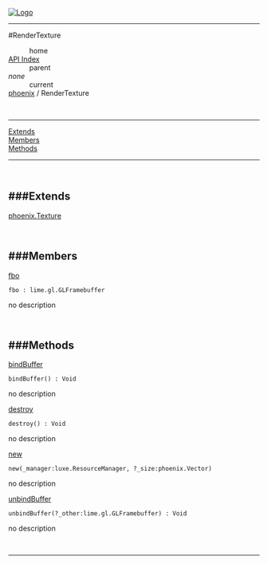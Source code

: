 
[![Logo](../../images/logo.png)](../../index.html)

---

#RenderTexture


&emsp;&emsp;&emsp;home   
[API Index](../../api/index.html#phoenix)   
&emsp;&emsp;&emsp;parent    
_none_   
&emsp;&emsp;&emsp;current    
[phoenix](./) / RenderTexture

<br/>

---


[Extends](#Extends)   
[Members](#Members)   
[Methods](#Methods)   


---

&nbsp;   

<a class="lift" name="Extends" ></a>
###Extends   
---
<a class="lift" name="phoenix.Texture" href="{{{rel_path}}}api/phoenix/Texture.html">phoenix.Texture</a>

&nbsp;   

<a class="lift" name="Members" ></a>
###Members   
---
<a class="lift" name="fbo" href="#fbo">fbo</a>



`fbo : lime.gl.GLFramebuffer`

<span class="small_desc_flat"> no description </span>   

&nbsp;   

<a class="lift" name="Methods" ></a>
###Methods   
---
<a class="lift" name="bindBuffer" href="#bindBuffer">bindBuffer</a>



`bindBuffer() : Void`

<span class="small_desc_flat"> no description </span>   

<a class="lift" name="destroy" href="#destroy">destroy</a>



`destroy() : Void`

<span class="small_desc_flat"> no description </span>   

<a class="lift" name="new" href="#new">new</a>



`new(_manager:luxe.ResourceManager, ?_size:phoenix.Vector) `

<span class="small_desc_flat"> no description </span>   

<a class="lift" name="unbindBuffer" href="#unbindBuffer">unbindBuffer</a>



`unbindBuffer(?_other:lime.gl.GLFramebuffer) : Void`

<span class="small_desc_flat"> no description </span>   



&nbsp;
&nbsp;
&nbsp;

---  


&nbsp;   
&nbsp;   